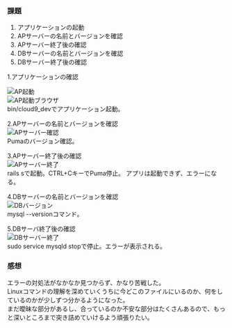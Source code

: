 ### 課題
1. アプリケーションの起動
2. APサーバーの名前とバージョンを確認
3. APサーバー終了後の確認
4. DBサーバーの名前とバージョンを確認
5. DBサーバー終了後の確認


1.アプリケーションの確認  

![AP起動](https://1drv.ms/i/c/e776efc90acd7ea5/ET3ntF-o9mdChtoREQRphkYBHOrU5No71NpGxa5uShH6Bg?e=ucZC7p)  
![AP起動ブラウザ](https://1drv.ms/i/c/e776efc90acd7ea5/EdEMl41wIepMjMEBZr0erUQBGhFvIlr_aZB7rReUztM83Q?e=2OQLNE)  
bin/cloud9_devでアプリケーション起動。

2.APサーバーの名前とバージョンを確認  
![APサーバー確認](https://1drv.ms/i/c/e776efc90acd7ea5/EZ9KvOZp4E5PkiBhVWFAS9YBK5aHBAeS8ri-yFDD4V21IQ?e=ijvDzo)   
Pumaのバージョン確認。


3.APサーバー終了後の確認  
![APサーバー終了](https://1drv.ms/i/c/e776efc90acd7ea5/EQknfA2TtWdEqHIBNQgwNTgBuIRgdGoKsDT6sox9x0DQPw?e=751eXT)    
rails sで起動。CTRL+CキーでPuma停止。 アプリは起動できず、エラーになる。 

4.DBサーバーの名前とバージョンを確認  
![DBバージョン](https://1drv.ms/i/c/e776efc90acd7ea5/EVCS8ug7IM9Al5meAKMtLNgBP6K8iFZDjAz6ZtyG68Xhqw?e=xcsHqM)   
mysql --versionコマンド。


5.DBサーバ終了後の確認  
![DBサーバー終了](https://1drv.ms/i/c/e776efc90acd7ea5/ET7fFRJF9IxJscCaHPJKrBABP22va7--EkXdMNifAGN9oQ?e=dbU3mm)  
sudo service mysqld stopで停止。エラーが表示される。

### 感想
エラーの対処法がなかなか見つからず、かなり苦戦した。  
Linuxコマンドの理解を深めていくうちに今どこのファイルにいるのか、何をしているのかが少しずつ分かるようになった。  
まだ曖昧な部分があるし、合っているのか不安な部分はたくさんあるので、もっと深いところまで突き詰めていけるよう頑張りたい。
